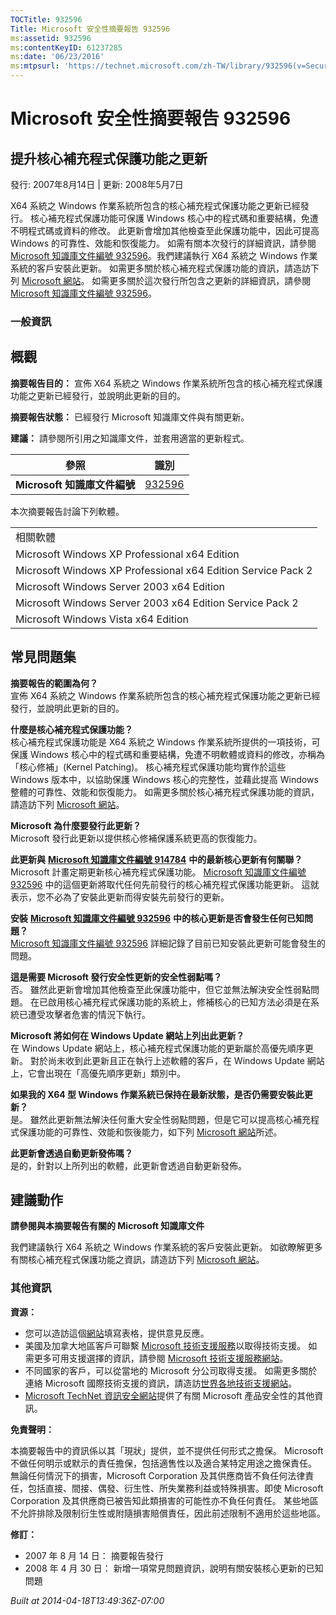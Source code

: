 ```yaml
---
TOCTitle: 932596
Title: Microsoft 安全性摘要報告 932596
ms:assetid: 932596
ms:contentKeyID: 61237285
ms:date: '06/23/2016'
ms:mtpsurl: 'https://technet.microsoft.com/zh-TW/library/932596(v=Security.10)'
---
```



Microsoft 安全性摘要報告 932596
===============================

提升核心補充程式保護功能之更新
------------------------------

發行: 2007年8月14日 | 更新: 2008年5月7日

X64 系統之 Windows 作業系統所包含的核心補充程式保護功能之更新已經發行。 核心補充程式保護功能可保護 Windows 核心中的程式碼和重要結構，免遭不明程式碼或資料的修改。 此更新會增加其他檢查至此保護功能中，因此可提高 Windows 的可靠性、效能和恢復能力。 如需有關本次發行的詳細資訊，請參閱 [Microsoft 知識庫文件編號 932596](https://support.microsoft.com/kb/932596)。我們建議執行 X64 系統之 Windows 作業系統的客戶安裝此更新。 如需更多關於核心補充程式保護功能的資訊，請造訪下列 [Microsoft 網站](https://www.microsoft.com/whdc/driver/kernel/64bitpatching.mspx)。 如需更多關於這次發行所包含之更新的詳細資訊，請參閱 [Microsoft 知識庫文件編號 932596](https://support.microsoft.com/kb/932596)。

### 一般資訊

概觀
----


**摘要報告目的：**  宣佈 X64 系統之 Windows 作業系統所包含的核心補充程式保護功能之更新已經發行，並說明此更新的目的。

**摘要報告狀態：**  已經發行 Microsoft 知識庫文件與有關更新。

**建議：**  請參閱所引用之知識庫文件，並套用適當的更新程式。

| 參照                         | 識別                                             |
|------------------------------|--------------------------------------------------|
| **Microsoft 知識庫文件編號** | [932596](https://support.microsoft.com/kb/932596) |

本次摘要報告討論下列軟體。

|                                                              |
|--------------------------------------------------------------|
| 相關軟體                                                     |
| Microsoft Windows XP Professional x64 Edition                |
| Microsoft Windows XP Professional x64 Edition Service Pack 2 |
| Microsoft Windows Server 2003 x64 Edition                    |
| Microsoft Windows Server 2003 x64 Edition Service Pack 2     |
| Microsoft Windows Vista x64 Edition                          |

常見問題集
----------


**摘要報告的範圍為何？**  
宣佈 X64 系統之 Windows 作業系統所包含的核心補充程式保護功能之更新已經發行，並說明此更新的目的。

**什麼是核心補充程式保護功能？**  
核心補充程式保護功能是 X64 系統之 Windows 作業系統所提供的一項技術，可保護 Windows 核心中的程式碼和重要結構，免遭不明軟體或資料的修改，亦稱為「核心修補」(Kernel Patching)。 核心補充程式保護功能均實作於這些 Windows 版本中，以協助保護 Windows 核心的完整性，並藉此提高 Windows 整體的可靠性、效能和恢復能力。 如需更多關於核心補充程式保護功能的資訊，請造訪下列 [Microsoft 網站](https://www.microsoft.com/whdc/driver/kernel/64bitpatching.mspx)。

**Microsoft 為什麼要發行此更新？**  
Microsoft 發行此更新以提供核心修補保護系統更高的恢復能力。

**此更新與** [**Microsoft 知識庫文件編號 914784**](https://support.microsoft.com/kb/914784) **中的最新核心更新有何關聯？**  
Microsoft 計畫定期更新核心補充程式保護功能。 [Microsoft 知識庫文件編號 932596](https://support.microsoft.com/kb/932596) 中的這個更新將取代任何先前發行的核心補充程式保護功能更新。 這就表示，您不必為了安裝此更新而得安裝先前發行的更新。

**安裝** [**Microsoft 知識庫文件編號 932596**](https://support.microsoft.com/kb/932596) **中的核心更新是否會發生任何已知問題？**  
[Microsoft 知識庫文件編號 932596](https://support.microsoft.com/kb/932596) 詳細記錄了目前已知安裝此更新可能會發生的問題。

**這是需要 Microsoft 發行安全性更新的安全性弱點嗎？**  
否。 雖然此更新會增加其他檢查至此保護功能中，但它並無法解決安全性弱點問題。 在已啟用核心補充程式保護功能的系統上，修補核心的已知方法必須是在系統已遭受攻擊者危害的情況下執行。

**Microsoft 將如何在 Windows Update 網站上列出此更新？**  
在 Windows Update 網站上，核心補充程式保護功能的更新屬於高優先順序更新。 對於尚未收到此更新且正在執行上述軟體的客戶，在 Windows Update 網站上，它會出現在「高優先順序更新」類別中。

**如果我的 X64 型 Windows 作業系統已保持在最新狀態，是否仍需要安裝此更新？**  
是。 雖然此更新無法解決任何重大安全性弱點問題，但是它可以提高核心補充程式保護功能的可靠性、效能和恢後能力，如下列 [Microsoft 網站](https://www.microsoft.com/whdc/driver/kernel/64bitpatching.mspx)所述。

**此更新會透過自動更新發佈嗎？**  
是的，針對以上所列出的軟體，此更新會透過自動更新發佈。

建議動作
--------


**請參閱與本摘要報告有關的 Microsoft 知識庫文件**

我們建議執行 X64 系統之 Windows 作業系統的客戶安裝此更新。 如欲瞭解更多有關核心補充程式保護功能之資訊，請造訪下列 [Microsoft 網站](https://www.microsoft.com/whdc/driver/kernel/64bitpatching.mspx)。

### 其他資訊

**資源：** 

-   您可以造訪這個[網站](https://support.microsoft.com/common/survey.aspx?scid=sw;en;1257&amp;showpage=1&amp;ws=technet&amp;sd=tech)填寫表格，提供意見反應。
-   美國及加拿大地區客戶可聯繫 [Microsoft 技術支援服務](https://go.microsoft.com/fwlink/?linkid=21131)以取得技術支援。 如需更多可用支援選擇的資訊，請參閱 [Microsoft 技術支援服務網站](https://support.microsoft.com/)。
-   不同國家的客戶，可以從當地的 Microsoft 分公司取得支援。 如需更多關於連絡 Microsoft 國際技術支援的資訊，請造訪[世界各地技術支援網站](https://go.microsoft.com/fwlink/?linkid=21155)。
-   [Microsoft TechNet 資訊安全網站](https://www.microsoft.com/taiwan/technet/security/default.mspx)提供了有關 Microsoft 產品安全性的其他資訊。

**免責聲明：** 

本摘要報告中的資訊係以其「現狀」提供，並不提供任何形式之擔保。 Microsoft 不做任何明示或默示的責任擔保，包括適售性以及適合某特定用途之擔保責任。 無論任何情況下的損害，Microsoft Corporation 及其供應商皆不負任何法律責任，包括直接、間接、偶發、衍生性、所失業務利益或特殊損害。即使 Microsoft Corporation 及其供應商已被告知此類損害的可能性亦不負任何責任。 某些地區不允許排除及限制衍生性或附隨損害賠償責任，因此前述限制不適用於這些地區。

**修訂：** 

-   2007 年 8 月 14 日： 摘要報告發行
-   2008 年 4 月 30 日： 新增一項常見問題資訊，說明有關安裝核心更新的已知問題

*Built at 2014-04-18T13:49:36Z-07:00*
